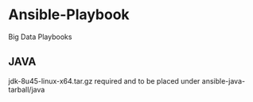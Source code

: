 # Ansible-Playbook

Big Data Playbooks

## JAVA

jdk-8u45-linux-x64.tar.gz required and to be placed under ansible-java-tarball/java
